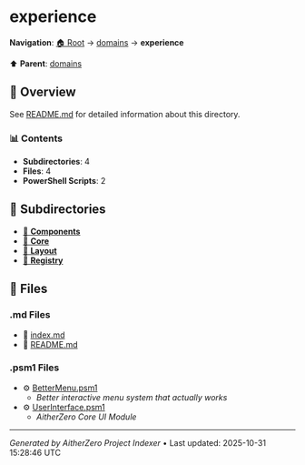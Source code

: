 # experience

**Navigation**: [🏠 Root](../../index.md) → [domains](../index.md) → **experience**

⬆️ **Parent**: [domains](../index.md)

## 📖 Overview

See [README.md](./README.md) for detailed information about this directory.

### 📊 Contents

- **Subdirectories**: 4
- **Files**: 4
- **PowerShell Scripts**: 2

## 📁 Subdirectories

- [📂 **Components**](./Components/index.md)
- [📂 **Core**](./Core/index.md)
- [📂 **Layout**](./Layout/index.md)
- [📂 **Registry**](./Registry/index.md)

## 📄 Files

### .md Files

- 📝 [index.md](./index.md)
- 📝 [README.md](./README.md)

### .psm1 Files

- ⚙️ [BetterMenu.psm1](./BetterMenu.psm1)
  - *Better interactive menu system that actually works*
- ⚙️ [UserInterface.psm1](./UserInterface.psm1)
  - *AitherZero Core UI Module*

---

*Generated by AitherZero Project Indexer* • Last updated: 2025-10-31 15:28:46 UTC

